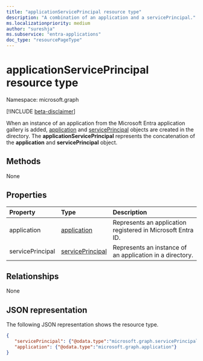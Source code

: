 ```yaml
---
title: "applicationServicePrincipal resource type"
description: "A combination of an application and a servicePrincipal."
ms.localizationpriority: medium
author: "sureshja"
ms.subservice: "entra-applications"
doc_type: "resourcePageType"
---
```


# applicationServicePrincipal resource type

Namespace: microsoft.graph

[!INCLUDE [beta-disclaimer](../../includes/beta-disclaimer.md)]

When an instance of an application from the Microsoft Entra application gallery is added, [application](../resources/application.md) and [servicePrincipal](../resources/serviceprincipal.md) objects are created in the directory. The **applicationServicePrincipal** represents the concatenation of the **application** and **servicePrincipal** object.

## Methods

None

## Properties

| Property | Type        | Description |
|:-------------|:------------|:------------|
|application|[application](../resources/application.md)|Represents an application registered in Microsoft Entra ID.|
|servicePrincipal|[servicePrincipal](../resources/serviceprincipal.md)|Represents an instance of an application in a directory.|

## Relationships

None

## JSON representation

The following JSON representation shows the resource type.

<!-- {
  "blockType": "resource",
  "optionalProperties": [

  ],
  "@odata.type": "microsoft.graph.applicationServicePrincipal",
  "keyProperty": "id"
}-->

```json
{
   "servicePrincipal": {"@odata.type":"microsoft.graph.servicePrincipal"},
   "application": {"@odata.type":"microsoft.graph.application"}
}
```

<!-- uuid: 16cd6b66-4b1a-43a1-adaf-3a886856ed98
2019-02-04 14:57:30 UTC -->
<!-- {
  "type": "#page.annotation",
  "description": "applicationServicePrincipal resource",
  "keywords": "",
  "section": "documentation",
  "tocPath": ""
}-->
